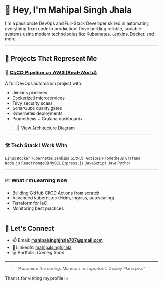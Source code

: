 # 👋 Hey, I'm Mahipal Singh Jhala

I'm a passionate DevOps and Full-Stack Developer skilled in automating everything from code to production! I love building reliable, scalable systems using modern technologies like Kubernetes, Jenkins, Docker, and more.

---

## 🚀 Projects That Represent Me

### 🔧 [CI/CD Pipeline on AWS (Real-World)](https://github.com/MahipalSinghJhala707/CICD_boardgameDB)
A full DevOps automation project with:
- Jenkins pipelines
- Dockerized microservices
- Trivy security scans
- SonarQube quality gates
- Kubernetes deployments
- Prometheus + Grafana dashboards  
> 📸 [View Architecture Diagram](./CICD_boardgameDB/image.png)

---

### 🛠 Tech Stack I Work With
`Linux` `Docker` `Kubernetes` `Jenkins` `GitHub Actions` `Prometheus` `Grafana`  
`Node.js` `React` `MongoDB` `MySQL` `Express.js` `JavaScript` `Java` `Python`

---

### 📈 What I'm Learning Now
- Building GitHub CI/CD Actions from scratch
- Advanced Kubernetes (Helm, Ingress, autoscaling)
- Terraform for IaC
- Monitoring best practices

---

## 💬 Let's Connect
- 📫 Email: **mahipalsinghjhala707@gmail.com**
- 🔗 LinkedIn: [mahipalsinghjhala](https://www.linkedin.com/in/mahipal-singh-jhala-94184424b/)
- 💻 Portfolio: *Coming Soon*

---

> *“Automate the boring. Monitor the important. Deploy like a pro.”*

Thanks for visiting my profile! ⭐

